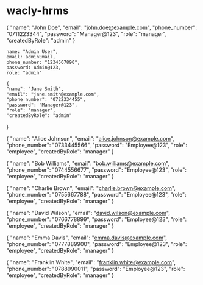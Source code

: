 # wacly-hrms
 
{
    "name": "John Doe",
    "email": "john.doe@example.com",
    "phone_number": "0711223344",
    "password": "Manager@123",
    "role": "manager",
    "createdByRole": "admin"
}

    name: "Admin User",
    email: adminEmail,
    phone_number: "1234567890",
    password: Admin@123,
    role: "admin"

    {
    "name": "Jane Smith",
    "email": "jane.smith@example.com",
    "phone_number": "0722334455",
    "password": "Manager@123",
    "role": "manager",
    "createdByRole": "admin"
}

{
    "name": "Alice Johnson",
    "email": "alice.johnson@example.com",
    "phone_number": "0733445566",
    "password": "Employee@123",
    "role": "employee",
    "createdByRole": "manager"
}

{
    "name": "Bob Williams",
    "email": "bob.williams@example.com",
    "phone_number": "0744556677",
    "password": "Employee@123",
    "role": "employee",
    "createdByRole": "manager"
}

{
    "name": "Charlie Brown",
    "email": "charlie.brown@example.com",
    "phone_number": "0755667788",
    "password": "Employee@123",
    "role": "employee",
    "createdByRole": "manager"
}

{
    "name": "David Wilson",
    "email": "david.wilson@example.com",
    "phone_number": "0766778899",
    "password": "Employee@123",
    "role": "employee",
    "createdByRole": "manager"
}

{
    "name": "Emma Davis",
    "email": "emma.davis@example.com",
    "phone_number": "0777889900",
    "password": "Employee@123",
    "role": "employee",
    "createdByRole": "manager"
}

{
    "name": "Franklin White",
    "email": "franklin.white@example.com",
    "phone_number": "0788990011",
    "password": "Employee@123",
    "role": "employee",
    "createdByRole": "manager"
}
